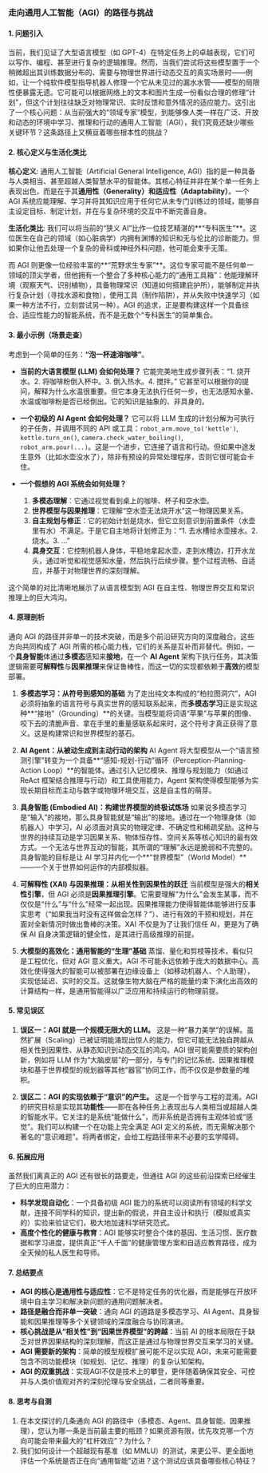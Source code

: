 ### 走向通用人工智能（AGI）的路径与挑战

#### 1. 问题引入
当前，我们见证了大型语言模型（如 GPT-4）在特定任务上的卓越表现，它们可以写作、编程、甚至进行复杂的逻辑推理。然而，当我们尝试将这些模型置于一个稍微超出其训练数据分布的、需要与物理世界进行动态交互的真实场景时——例如，让一个纯软件模型指导机器人修理一个它从未见过的漏水水管——模型的局限性便暴露无遗。它可能可以根据网络上的文本和图片生成一份看似合理的修理“计划”，但这个计划往往缺乏对物理常识、实时反馈和意外情况的适应能力。这引出了一个核心问题：从当前强大的“领域专家”模型，到能够像人类一样在广泛、开放和动态的环境中学习、推理和行动的通用人工智能（AGI），我们究竟还缺少哪些关键环节？这条路径上又横亘着哪些根本性的挑战？

#### 2. 核心定义与生活化类比

**核心定义**:
通用人工智能（Artificial General Intelligence, AGI）指的是一种具备与人类相当、甚至超越人类智慧水平的智能体。其核心特征并非在某个单一任务上表现出色，而是在于其**通用性（Generality）**和**适应性（Adaptability）**。一个 AGI 系统应能理解、学习并将其知识应用于任何它从未专门训练过的领域，能够自主设定目标、制定计划，并在与复杂环境的交互中不断完善自身。

**生活化类比**:
我们可以将当前的“狭义 AI”比作一位技艺精湛的**“专科医生”**。这位医生在自己的领域（如心脏病学）内拥有渊博的知识和无与伦比的诊断能力。但如果你让他去处理一个复杂的骨科或神经外科问题，他可能会束手无策。

而 AGI 则更像一位经验丰富的**“荒野求生专家”**。这位专家可能不是任何单一领域的顶尖学者，但他拥有一个整合了多种核心能力的“通用工具箱”：他能理解环境（观察天气、识别植物），具备物理常识（知道如何搭建庇护所），能够制定并执行复杂计划（寻找水源和食物），使用工具（制作陷阱），并从失败中快速学习（如果一种方法不行，立刻尝试另一种）。AGI 的追求，正是要构建这样一个具备综合、适应性能力的智能系统，而不是无数个“专科医生”的简单集合。

#### 3. 最小示例（场景走查）

考虑到一个简单的任务：**“泡一杯速溶咖啡”**。

*   **当前的大语言模型 (LLM) 会如何处理？**
    它能完美地生成步骤列表：“1. 烧开水。2. 将咖啡粉倒入杯中。3. 倒入热水。4. 搅拌。” 它甚至可以根据你的提问，解释为什么水温很重要。但它本身无法执行任何一步，也无法感知水量、水温或咖啡粉是否已经倒出。它的知识是抽象的、非具身的。

*   **一个初级的 AI Agent 会如何处理？**
    它可以将 LLM 生成的计划分解为可执行的子任务，并调用不同的 API 或工具：`robot_arm.move_to('kettle')`, `kettle.turn_on()`, `camera.check_water_boiling()`, `robot_arm.pour(...)`。这是一个进步，它连接了语言和行动。但如果中途发生意外（比如水壶没水了），除非有预设的异常处理程序，否则它很可能会卡住。

*   **一个假想的 AGI 系统会如何处理？**
    1.  **多模态理解**：它通过视觉看到桌上的咖啡、杯子和空水壶。
    2.  **世界模型与因果推理**：它理解“空水壶无法烧开水”这一物理因果关系。
    3.  **自主规划与修正**：它的初始计划是烧水，但它立刻意识到前置条件（水壶里有水）不满足。于是它自主地将计划修正为：“1. 去水槽给水壶接水。2. 烧水。3. ...”
    4.  **具身交互**：它控制机器人身体，平稳地拿起水壶，走到水槽边，打开水龙头，通过听觉和视觉感知水量，然后执行后续步骤。整个过程流畅、自适应，并基于对物理世界的深刻理解。

这个简单的对比清晰地展示了从语言模型到 AGI 在自主性、物理世界交互和常识推理上的巨大鸿沟。

#### 4. 原理剖析

通向 AGI 的路径并非单一的技术突破，而是多个前沿研究方向的深度融合。这些方向共同构成了 AGI 所需的核心能力栈，它们的关系是互补而非替代。例如，一个**具身智能**体通过**多模态**感知来**接地**，在一个 **AI Agent** 架构下执行任务，其决策逻辑需要**可解释性**与**因果推理**来保证鲁棒性，而这一切的实现都依赖于**高效**的模型部署。

1.  **多模态学习：从符号到感知的基础**
    为了走出纯文本构成的“柏拉图洞穴”，AGI必须将抽象的语言符号与真实世界的感知联系起来，而**多模态学习**正是实现这种**“接地”（Grounding）**的关键。当模型能将词语“苹果”与苹果的图像、咬下去的清脆声音、拿在手里的重量感联系起来时，这个符号才真正获得了意义。这是构建常识和世界模型的基石。

2.  **AI Agent：从被动生成到主动行动的架构**
    AI Agent 将大型模型从一个“语言预测引擎”转变为一个具备**“感知-规划-行动”循环（Perception-Planning-Action Loop）**的智能体。通过引入记忆模块、推理与规划能力（如通过 ReAct 框架结合推理与行动）和工具使用能力，Agent 架构使得模型能够为实现长期目标而主动与数字或物理环境交互，这是自主性的萌芽。

3.  **具身智能 (Embodied AI)：构建世界模型的终极试炼场**
    如果说多模态学习是“输入”的接地，那么具身智能就是“输出”的接地。通过在一个物理身体（如机器人）中学习，AI 必须面对真实的物理定律、不确定性和稀疏奖励。这种与世界的持续互动是学习因果关系、物体恒存性、空间关系等核心知识的最有效方式。一个无法与世界互动的智能，其所谓的“理解”永远是脆弱和不完整的。具身智能的目标是让 AI 学习并内化一个**“世界模型”（World Model）**——一个关于世界如何运作的内部模拟器。

4.  **可解释性 (XAI) 与因果推理：从相关性到因果性的跃迁**
    当前模型是强大的**相关性引擎**，但 AGI 必须是**因果推理引擎**。它需要理解“为什么”会发生某事，而不仅仅是“什么”与“什么”经常一起出现。因果推理能力使得智能体能够进行反事实思考（“如果我当时没有这样做会怎样？”）、进行有效的干预和规划，并在面对全新情况时做出鲁棒的决策。XAI 不仅是为了让我们信任 AI，更是为了确保 AI 自身决策逻辑的健全性，是其进行高级推理的前提。

5.  **大模型的高效化：通用智能的“生理”基础**
    蒸馏、量化和剪枝等技术，看似只是工程优化，但对 AGI 意义重大。AGI 不可能永远依赖于庞大的数据中心。高效化使得强大的智能可以被部署在边缘设备上（如移动机器人、个人助理），实现低延迟、实时的交互。这就像生物大脑在严格的能量约束下演化出高效的计算结构一样，是通用智能得以广泛应用和持续运行的物理前提。

#### 5. 常见误区

1.  **误区一：AGI 就是一个规模无限大的 LLM。**
    这是一种“暴力美学”的误解。虽然扩展（Scaling）已被证明能涌现出惊人的能力，但它可能无法独自跨越从相关性到因果性、从静态知识到动态交互的鸿沟。AGI 很可能需要质的架构创新，例如将 LLM 作为“大脑皮层”的一部分，与专门的记忆系统、因果推理模块和基于世界模型的规划器等其他“器官”协同工作，而不仅仅是参数量的堆积。

2.  **误区二：AGI 的实现依赖于“意识”的产生。**
    这是一个哲学与工程的混淆。AGI 的研究目标是实现其**功能性**——即在各种任务上表现出与人类相当或超越人类的智能水平。它关注的是系统“能做什么”，而非系统是否拥有主观体验或“感觉”。我们可以构建一个在功能上完全满足 AGI 定义的系统，而无需解决那个著名的“意识难题”。将两者绑定，会给工程路径带来不必要的玄学障碍。

#### 6. 拓展应用

虽然我们离真正的 AGI 还有很长的路要走，但通往 AGI 的这些前沿探索已经催生了巨大的应用潜力：

*   **科学发现自动化**：一个具备初级 AGI 能力的系统可以阅读所有领域的科学文献，连接不同学科的知识，提出新的假说，并自主设计和执行（模拟或真实的）实验来验证它们，极大地加速科学研究范式。
*   **高度个性化的健康与教育**：AGI 能够实时整合个体的基因、生活习惯、医疗数据和学习进度，提供真正“千人千面”的健康管理方案和自适应教育路径，成为全天候的私人医生和导师。

#### 7. 总结要点

*   **AGI 的核心是通用性与适应性**：它不是特定任务的优化器，而是能够在开放环境中自主学习和解决新问题的通用问题解决者。
*   **路径是融合而非单一突破**：通向 AGI 的道路是多模态学习、AI Agent、具身智能和因果推理等多个关键领域的深度融合与协同演进。
*   **核心挑战是从“相关性”到“因果世界模型”的跨越**：当前 AI 的根本局限在于缺乏对世界因果结构的深刻理解，而这正是通过与物理世界交互来学习的关键。
*   **AGI 需要新的架构**：简单的模型规模扩展可能不足以实现 AGI，未来可能需要包含不同功能模块（如规划、记忆、推理）的复杂认知架构。
*   **AGI 的双重挑战**：实现AGI不仅是技术上的攀登，更伴随着确保其安全、可控并与人类价值观对齐的深刻伦理与安全挑战，二者同等重要。

#### 8. 思考与自测

1.  在本文探讨的几条通向 AGI 的路径中（多模态、Agent、具身智能、因果推理），您认为哪一条是当前最主要的瓶颈？如果资源有限，优先攻克哪一个方向可能会带来最大的“杠杆效应”？为什么？
2.  我们如何设计一个超越现有基准（如 MMLU）的测试，来更公平、更全面地评估一个系统是否正在向“通用智能”迈进？这个测试应该具备哪些核心特征？